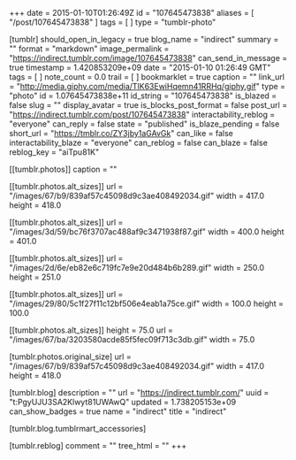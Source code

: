 +++
date = 2015-01-10T01:26:49Z
id = "107645473838"
aliases = [ "/post/107645473838" ]
tags = [ ]
type = "tumblr-photo"

[tumblr]
should_open_in_legacy = true
blog_name = "indirect"
summary = ""
format = "markdown"
image_permalink = "https://indirect.tumblr.com/image/107645473838"
can_send_in_message = true
timestamp = 1.420853209e+09
date = "2015-01-10 01:26:49 GMT"
tags = [ ]
note_count = 0.0
trail = [ ]
bookmarklet = true
caption = ""
link_url = "http://media.giphy.com/media/TlK63EwiHqemn41RRHq/giphy.gif"
type = "photo"
id = 1.07645473838e+11
id_string = "107645473838"
is_blazed = false
slug = ""
display_avatar = true
is_blocks_post_format = false
post_url = "https://indirect.tumblr.com/post/107645473838"
interactability_reblog = "everyone"
can_reply = false
state = "published"
is_blaze_pending = false
short_url = "https://tmblr.co/ZY3jby1aGAvGk"
can_like = false
interactability_blaze = "everyone"
can_reblog = false
can_blaze = false
reblog_key = "aiTpu81K"

[[tumblr.photos]]
caption = ""

[[tumblr.photos.alt_sizes]]
url = "/images/67/b9/839af57c45098d9c3ae408492034.gif"
width = 417.0
height = 418.0

[[tumblr.photos.alt_sizes]]
url = "/images/3d/59/bc76f3707ac488af9c3471938f87.gif"
width = 400.0
height = 401.0

[[tumblr.photos.alt_sizes]]
url = "/images/2d/6e/eb82e6c719fc7e9e20d484b6b289.gif"
width = 250.0
height = 251.0

[[tumblr.photos.alt_sizes]]
url = "/images/29/80/5c1f27f11c12bf506e4eab1a75ce.gif"
width = 100.0
height = 100.0

[[tumblr.photos.alt_sizes]]
height = 75.0
url = "/images/67/ba/3203580acde85f5fec09f713c3db.gif"
width = 75.0

[tumblr.photos.original_size]
url = "/images/67/b9/839af57c45098d9c3ae408492034.gif"
width = 417.0
height = 418.0

[tumblr.blog]
description = ""
url = "https://indirect.tumblr.com/"
uuid = "t:PgyUJU3SA2Klwyt81UWAwQ"
updated = 1.738205153e+09
can_show_badges = true
name = "indirect"
title = "indirect"

[tumblr.blog.tumblrmart_accessories]

[tumblr.reblog]
comment = ""
tree_html = ""
+++
